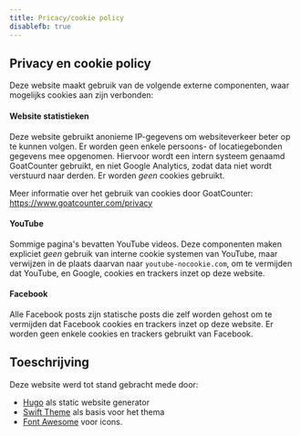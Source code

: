 ```yaml
---
title: Pricacy/cookie policy
disablefb: true
---
```


## Privacy en cookie policy

Deze website maakt gebruik van de volgende externe componenten, waar mogelijks cookies aan zijn verbonden:

#### Website statistieken

Deze website gebruikt anonieme IP-gegevens om websiteverkeer beter op te kunnen volgen. Er worden geen enkele persoons- of locatiegebonden gegevens mee opgenomen. Hiervoor wordt een intern systeem genaamd GoatCounter gebruikt, en niet Google Analytics, zodat data niet wordt verstuurd naar derden. Er worden _geen_ cookies gebruikt.

Meer informatie over het gebruik van cookies door GoatCounter: https://www.goatcounter.com/privacy

#### YouTube

Sommige pagina's bevatten YouTube videos. Deze componenten maken expliciet _geen_ gebruik van interne cookie systemen van YouTube, maar verwijzen in de plaats daarvan naar `youtube-nocookie.com`, om te vermijden dat YouTube, en Google, cookies en trackers inzet op deze website.

#### Facebook

Alle Facebook posts zijn statische posts die zelf worden gehost om te vermijden dat Facebook cookies en trackers inzet op deze website. Er worden geen enkele cookies en trackers gebruikt van Facebook. 

## Toeschrijving

Deze website werd tot stand gebracht mede door:

- [Hugo](https://gohugo.io) als static website generator
- [Swift Theme](https://github.com/onweru/hugo-swift-theme) als basis voor het thema
- [Font Awesome](https://fontawesome.com/) voor icons.

